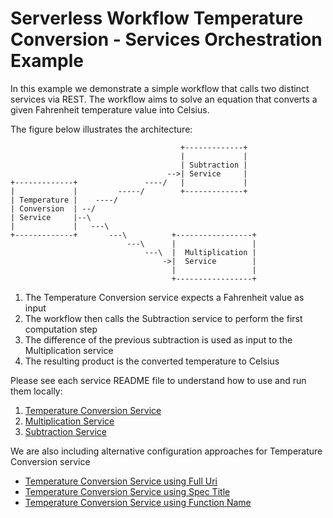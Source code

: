# Serverless Workflow Temperature Conversion - Services Orchestration Example

In this example we demonstrate a simple workflow that calls two distinct services via REST.
The workflow aims to solve an equation that converts a given Fahrenheit temperature value into Celsius.

The figure below illustrates the architecture:

```
                                      +-------------+  
                                      |             |  
                                      | Subtraction |  
                                   -->| Service     |  
+-------------+               ----/   |             |  
|             |         -----/        +-------------+  
| Temperature |    ----/                               
| Conversion  | --/                                    
| Service     |--\                                     
|             |   ---\                                 
+-------------+       ---\          +-----------------+
                          ---\      |                 |
                              ---\  |  Multiplication |
                                  ->|  Service        |
                                    |                 |
                                    +-----------------+
```

1. The Temperature Conversion service expects a Fahrenheit value as input
2. The workflow then calls the Subtraction service to perform the first computation step
3. The difference of the previous subtraction is used as input to the Multiplication service
4. The resulting product is the converted temperature to Celsius

Please see each service README file to understand how to use and run them locally:

1. [Temperature Conversion Service](conversion-workflow)
2. [Multiplication Service](multiplication-service)
3. [Subtraction Service](subtraction-service)

We are also including alternative configuration approaches for Temperature Conversion service
* [Temperature Conversion Service using Full Uri](conversion-workflow-full)
* [Temperature Conversion Service using Spec Title](conversion-workflow-spec)
* [Temperature Conversion Service using Function Name](conversion-workflow-function)